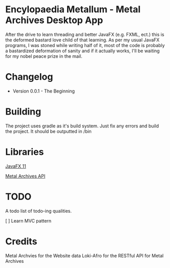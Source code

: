 # Encylopaedia Metallum - Metal Archives Desktop App

After the drive to learn threading and better JavaFX (e.g. FXML, ect.) this is the deformed bastard love child of that learning. As per my usual JavaFX programs, I was stoned while writing half of it, most of the code is probably a bastardized deformation of sanity and if it actually works, I'll be waiting for my nobel peace prize in the mail. 

# Changelog

* Version 0.0.1 - The Beginning



# Building
The project uses gradle as it's build system. Just fix any errors and build the project. It should be outputted in /bin


# Libraries
[JavaFX 11](https://openjfx.io/openjfx-docs/#gradle)

[Metal Archives API](https://github.com/Loki-Afro/metalarchives)


# TODO
A todo list of todo-ing qualities. 

[ ] Learn MVC pattern

# Credits
Metal Archvies for the Website data
Loki-Afro for the RESTful API for Metal Archives
